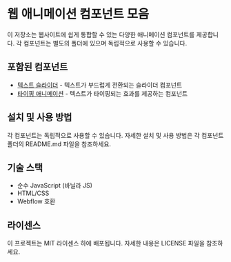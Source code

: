 # 웹 애니메이션 컴포넌트 모음

이 저장소는 웹사이트에 쉽게 통합할 수 있는 다양한 애니메이션 컴포넌트를 제공합니다. 각 컴포넌트는 별도의 폴더에 있으며 독립적으로 사용할 수 있습니다.

## 포함된 컴포넌트

- [텍스트 슬라이더](/slider) - 텍스트가 부드럽게 전환되는 슬라이더 컴포넌트
- [타이핑 애니메이션](/typed_animation) - 텍스트가 타이핑되는 효과를 제공하는 컴포넌트

## 설치 및 사용 방법

각 컴포넌트는 독립적으로 사용할 수 있습니다. 자세한 설치 및 사용 방법은 각 컴포넌트 폴더의 README.md 파일을 참조하세요.

## 기술 스택

- 순수 JavaScript (바닐라 JS)
- HTML/CSS
- Webflow 호환

## 라이센스

이 프로젝트는 MIT 라이센스 하에 배포됩니다. 자세한 내용은 LICENSE 파일을 참조하세요.
